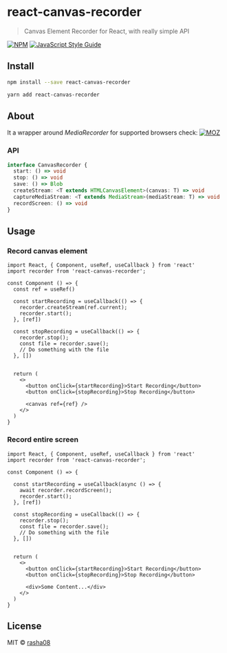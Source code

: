 # react-canvas-recorder

> Canvas Element Recorder for React, with really simple API

[![NPM](https://img.shields.io/npm/v/react-canvas-recorder.svg)](https://www.npmjs.com/package/react-canvas-recorder) [![JavaScript Style Guide](https://img.shields.io/badge/code_style-standard-brightgreen.svg)](https://standardjs.com)

## Install

```bash
npm install --save react-canvas-recorder
```

```bash
yarn add react-canvas-recorder
```

## About

It a wrapper around _MediaRecorder_ for supported browsers check: [![MOZ](https://developer.mozilla.org/en-US/docs/Web/API/MediaRecorder)](https://developer.mozilla.org/en-US/docs/Web/API/MediaRecorder)

### API

```ts
interface CanvasRecorder {
  start: () => void
  stop: () => void
  save: () => Blob
  createStream: <T extends HTMLCanvasElement>(canvas: T) => void
  captureMediaStream: <T extends MediaStream>(mediaStream: T) => void
  recordScreen: () => void
}
```

## Usage

### Record canvas element

```tsx
import React, { Component, useRef, useCallback } from 'react'
import recorder from 'react-canvas-recorder';

const Component () => {
  const ref = useRef()

  const startRecording = useCallback(() => {
    recorder.createStream(ref.current);
    recorder.start();
  }, [ref])

  const stopRecording = useCallback(() => {
    recorder.stop();
    const file = recorder.save();
    // Do something with the file
  }, [])


  return (
    <>
      <button onClick={startRecording}>Start Recording</button>
      <button onClick={stopRecording}>Stop Recording</button>

      <canvas ref={ref} />
    </>
  )
}
```

### Record entire screen

```tsx
import React, { Component, useRef, useCallback } from 'react'
import recorder from 'react-canvas-recorder';

const Component () => {

  const startRecording = useCallback(async () => {
    await recorder.recordScreen();
    recorder.start();
  }, [ref])

  const stopRecording = useCallback(() => {
    recorder.stop();
    const file = recorder.save();
    // Do something with the file
  }, [])


  return (
    <>
      <button onClick={startRecording}>Start Recording</button>
      <button onClick={stopRecording}>Stop Recording</button>

      <div>Some Content...</div>
    </>
  )
}
```

## License

MIT © [rasha08](https://github.com/rasha08)
